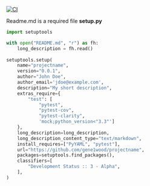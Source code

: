 <!-- [![Build status](https://ci.appveyor.com/api/projects/status/kxrfa56bqsjppl1b/branch/master?svg=true)](https://ci.appveyor.com/project/JoshuaDRose/pygame-framework/branch/master)
-->
[![CI](https://github.com/JoshuaDRose/Pygame-Framework/actions/workflows/greetings.yml/badge.svg?branch=development)](https://github.com/JoshuaDRose/Pygame-Framework/actions/workflows/greetings.yml)


Readme.md is a required file
__setup.py__
```python
import setuptools

with open("README.md", "r") as fh:
    long_description = fh.read()
    
setuptools.setup(
    name="projectname",
    version="0.0.1",
    author="John Doe",
    author_email='jdoe@example.com',
    description="My short description",
    extras_require={
        "test": [
            "pytest",
            "pytest-cov",
            "pytest-clarity",
            'mock;python_version<"3.3"']
    },
    long_description=long_description,
    long_description_content_type="text/markdown",
    install_requires=["PyYAML", "pytest"],
    url="https://github.com/gene1wood/projectname",
    packages=setuptools.find_packages(),
    classifiers=[
        "Development Status :: 3 - Alpha",
    ],
)
```
